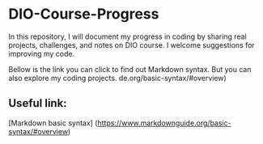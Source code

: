# DIO-Course-Progress
In this repository, I will document my progress in coding by sharing real projects, challenges, and notes on DIO course. I welcome suggestions for improving my code.

Bellow is the link you can click to find out Markdown syntax. But you can also explore my coding projects.
de.org/basic-syntax/#overview)
## Useful link:

[Markdown basic syntax] (https://www.markdownguide.org/basic-syntax/#overview)
